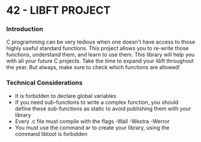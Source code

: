 # 42 - LIBFT PROJECT

### Introduction
C programming can be very tedious when one doesn't have access to those highly useful standard functions. This project allows you to re-write those functions, understand them, and learn to use them. This library will help you with all your future C projects. Take the time to expand your libft throughout the year. But always, make sure to check which functions are allowed!

### Technical Considerations
* It is forbidden to declare global variables
* If you need sub-functions to write a complex function, you should define these sub-functions as static to avoid publishing them with your library
* Every .c file must compile with the flags -Wall -Wextra -Werror
* You must use the command ar to create your library, using the command libtool is forbidden
